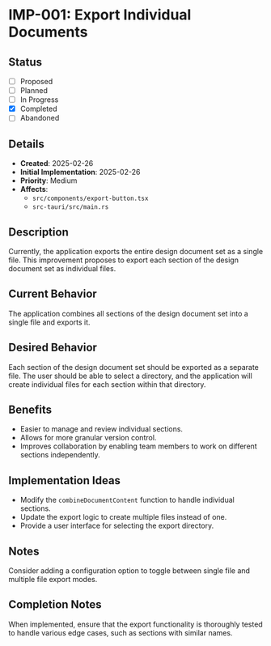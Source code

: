 # IMP-001: Export Individual Documents

## Status

- [ ] Proposed
- [ ] Planned
- [ ] In Progress
- [x] Completed
- [ ] Abandoned

## Details

- **Created**: 2025-02-26
- **Initial Implementation**: 2025-02-26
- **Priority**: Medium
- **Affects**:
  - `src/components/export-button.tsx`
  - `src-tauri/src/main.rs`

## Description

Currently, the application exports the entire design document set as a single file. This improvement proposes to export each section of the design document set as individual files.

## Current Behavior

The application combines all sections of the design document set into a single file and exports it.

## Desired Behavior

Each section of the design document set should be exported as a separate file. The user should be able to select a directory, and the application will create individual files for each section within that directory.

## Benefits

- Easier to manage and review individual sections.
- Allows for more granular version control.
- Improves collaboration by enabling team members to work on different sections independently.

## Implementation Ideas

- Modify the `combineDocumentContent` function to handle individual sections.
- Update the export logic to create multiple files instead of one.
- Provide a user interface for selecting the export directory.

## Notes

Consider adding a configuration option to toggle between single file and multiple file export modes.

## Completion Notes

When implemented, ensure that the export functionality is thoroughly tested to handle various edge cases, such as sections with similar names.
